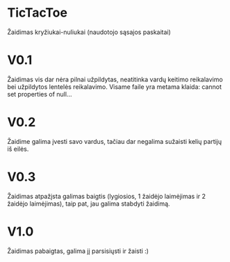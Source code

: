 # TicTacToe
Žaidimas kryžiukai-nuliukai (naudotojo sąsajos paskaitai)

# V0.1

Žaidimas vis dar nėra pilnai užpildytas, neatitinka vardų keitimo reikalavimo bei užpildytos lentelės reikalavimo.
Visame faile yra metama klaida: cannot set properties of null...

# V0.2
 
Žaidime galima įvesti savo vardus, tačiau dar negalima sužaisti kelių partijų iš eilės.

# V0.3 

Žaidimas atpažįsta galimas baigtis (lygiosios, 1 žaidėjo laimėjimas ir 2 žaidėjo laimėjimas), taip pat, jau galima stabdyti žaidimą.

# V1.0

Žaidimas pabaigtas, galima jį parsisiųsti ir žaisti :)